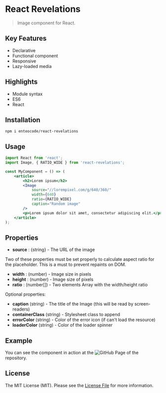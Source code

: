 React Revelations
=================

> Image component for React.

## Key Features

- Declarative
- Functional component
- Responsive
- Lazy-loaded media

## Highlights

- Module syntax
- ES6
- React

## Installation

```
npm i enteocode/react-revelations
```

## Usage

``` jsx
import React from 'react';
import Image, { RATIO_WIDE } from 'react-revelations';

const MyComponent = () => (
    <article>
        <h2>Lorem ipsum</h2>
        <Image
            source="//lorempixel.com/g/640/360/"
            width={640}
            ratio={RATIO_WIDE}
            caption="Random image"
        />
        <p>Lorem ipsum dolor sit amet, consectetur adipiscing elit.</p>
    </article>
);
```

## Properties

- **source** : {string} - The URL of the image 

Two of these properties must be set properly to calculate aspect ratio
for the placeholder. This is a must to prevent repaints on DOM.

- **width** : (number) - Image size in pixels
- **height** : (number) - Image size of pixels
- **ratio** : (number[]) - Two elements Array with the width/height ratio

Optional properties:

- **caption** (string) - The title of the Image (this will be read by screen-readers)
- **containerClass** (string) - Stylesheet class to append
- **errorColor** (string) - Color of the error icon (if can't load the resource)
- **loaderColor** (string) - Color of the loader spinner

## Example

You can see the component in action at the ![GitHub Page][1] of the repository.

## License

The MIT License (MIT). Please see the [License File][2] for more information.


[1]: https://enteocode.github.io/react-revelations/ "GitHub Page for React Revelations"
[2]: ./LICENSE
